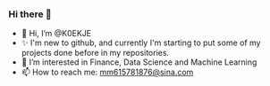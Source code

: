 ### Hi there 👋

- 👋 Hi, I’m @K0EKJE
- ✨ I'm new to github, and currently I'm starting to put some of my projects done before in my repositories. 
- 👀 I’m interested in Finance, Data Science and Machine Learning
- 📫 How to reach me: mm615781876@sina.com

<!---
K0EKJE/K0EKJE is a ✨ special ✨ repository because its `README.md` (this file) appears on your GitHub profile.
You can click the Preview link to take a look at your changes.
--->
